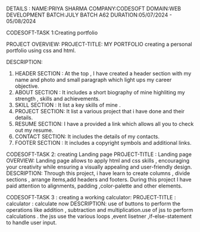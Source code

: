 DETAILS :
NAME:PRIYA SHARMA
COMPANY:CODESOFT
DOMAIN:WEB DEVELOPMENT
BATCH:JULY BATCH A62
DURATION:05/07/2024 - 05/08/2024

CODESOFT-TASK 1:Creating portfolio

PROJECT OVERVIEW:
PROJECT-TITLE: MY PORTFOLIO
creating a personal portfolio using css and html.

DESCRIPTION:
1. HEADER SECTION : At the top , I have created a header section with my name and photo and small paragraph which light ups my career objective.
2. ABOUT SECTION : It includes a short biography of mine highliting my strength , skills and achievements.
3. SKILL SECTION : It list a key skills of mine .
4. PROJECT SECTION: It list a various project that i have done and their details.
5. RESUME SECTION: I have a provided a link which allows all you to check out my resume.
6. CONTACT SECTION: It includes the details of my contacts.
7. FOOTER SECTION :  It includes a copyright symbols and additional links. 

CODESOFT-TASK 2:  creating Landing page
PROJECT-TITLE : Landing page 
OVERVIEW:
Landing page allows to apply html and css skills , encouraging your creativity while ensuring a visually appealing and user-friendly design.
DESCRIPTION:
Through this project, i have learn to create columns , divide sections , arrange items,add headers and footers. During this project I have paid attention to alignments, padding ,color-palette and other elements.

CODESOFT-TASK 3 : creating a working calculator:
PROJECT-TITLE : calculator : calculate now 
DESCRIPTION: use of buttons to perform the operations like addition , subtraction and multiplication.use of jss to perform calculations . the jss use the various loops ,event lisetner ,if-else-statement to handle user input.
